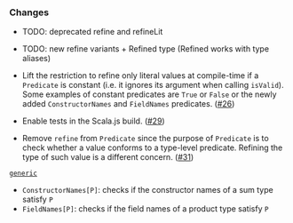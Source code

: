 ### Changes

* TODO: deprecated refine and refineLit
* TODO: new refine variants + Refined type (Refined works with type aliases)

* Lift the restriction to refine only literal values at compile-time if a
  `Predicate` is constant (i.e. it ignores its argument when calling `isValid`).
  Some examples of constant predicates are `True` or `False` or the newly added
  `ConstructorNames` and `FieldNames` predicates. ([#26])
* Enable tests in the Scala.js build. ([#29])
* Remove `refine` from `Predicate` since the purpose of `Predicate` is
  to check whether a value conforms to a type-level predicate. Refining
  the type of such value is a different concern. ([#31])

[`generic`](https://github.com/fthomas/refined/blob/v0.2.0/shared/src/main/scala/eu/timepit/refined/generic.scala)

* `ConstructorNames[P]`: checks if the constructor names of a sum type satisfy `P`
* `FieldNames[P]`: checks if the field names of a product type satisfy `P`

[#26]: https://github.com/fthomas/refined/issues/26
[#29]: https://github.com/fthomas/refined/issues/29
[#31]: https://github.com/fthomas/refined/issues/31
